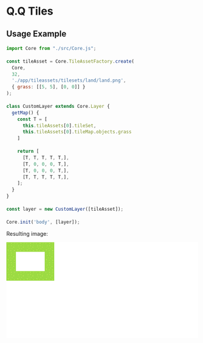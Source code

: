 # Q.Q Tiles

## Usage Example

```js
import Core from "./src/Core.js";

const tileAsset = Core.TileAssetFactory.create(
  Core,
  32,
  './app/tileassets/tilesets/land/land.png',
  { grass: [[5, 5], [0, 0]] }
);

class CustomLayer extends Core.Layer {
  getMap() {
    const T = [
      this.tileAssets[0].tileSet,
      this.tileAssets[0].tileMap.objects.grass
    ]

    return [
      [T, T, T, T, T,],
      [T, 0, 0, 0, T,],
      [T, 0, 0, 0, T,],
      [T, T, T, T, T,],
    ];
  }
}

const layer = new CustomLayer([tileAsset]);

Core.init('body', [layer]);
```

Resulting image:

![A border of green tiles form a rectangle surrounding empty space](preview.png)
